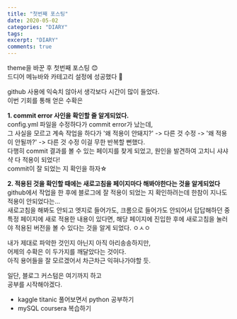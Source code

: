 ```yaml
---
title: "첫번째 포스팅"
date: 2020-05-02
categories: "DIARY"
tags: 
excerpt: "DIARY"
comments: true
---
```


theme을 바꾼 후 첫번째 포스팅 :blush:  
드디어 메뉴바와 카테고리 설정에 성공했다 :clap:

github 사용에 익숙치 않아서 생각보다 시간이 많이 들었다.  
이번 기회를 통해 얻은 수확은  

**1. commit error 사인을 확인할 줄 알게되었다.**  
config.yml 파일을 수정하다가 commit error가 났는데,  
그 사실을 모르고 계속 작업을 하다가 '왜 적용이 안돼지?' -> 다른 것 수정 -> '왜 적용이 안될까?' -> 다른 것 수정 이걸 무한 반복할 뻔했다.  
다행히 commit 결과를 볼 수 있는 페이지를 찾게 되었고, 원인을 발견하여 고치니 샤샤샥 다 적용이 되었다!  
commit이 잘 되었는 지 확인을 하자☆  

**2. 적용된 것을 확인할 때에는 새로고침을 페이지마다 해봐야한다는 것을 알게되었다**  
github에서 작업을 한 후에 블로그에 잘 적용이 되었는 지 확인하려는데 한참이 지나도 적용이 안되었다는...  
새로고침을 해봐도 안되고 엣지로 들어가도, 크롬으로 들어가도 안되어서 답답해하던 중  
특정 페이지에 새로 적용한 내용이 있다면, 해당 페이지에 진입한 후에 새로고침을 눌러야 적용된 버전을 볼 수 있다는 것을 알게 되었다. ㅇㅅㅇ  
 
내가 제대로 파악한 것인지 아닌지 아직 아리송송하지만,  
어제의 수확은 이 두가지를 깨달았다는 것이다.  
아직 용어들을 잘 모르겠어서 차근차근 익혀나가야할 듯.  

일단, 블로그 커스텀은 여기까지 하고  
공부를 시작해야겠다.  
- kaggle titanic 풀어보면서 python 공부하기  
- mySQL coursera 복습하기  


